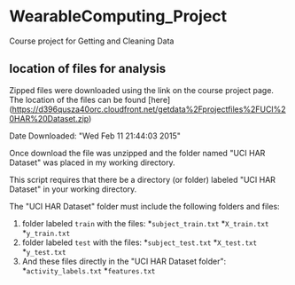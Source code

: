 # WearableComputing_Project
Course project for Getting and Cleaning Data
## location of files for analysis
Zipped files were downloaded using the link on the course project page. The location of the files can be found [here] (https://d396qusza40orc.cloudfront.net/getdata%2Fprojectfiles%2FUCI%20HAR%20Dataset.zip)

Date Downloaded:  "Wed Feb 11 21:44:03 2015"

Once download the file was unzipped and the folder named "UCI HAR Dataset" was placed in my working directory.

This script requires that there be a directory (or folder) labeled "UCI HAR Dataset" in your working directory.

The "UCI HAR Dataset" folder must include the following folders and files:

1. folder labeled `train` with the files:
*`subject_train.txt`
*`X_train.txt`
*`y_train.txt`
2. folder labeled `test` with the files:
*`subject_test.txt`
*`X_test.txt`
*`y_test.txt`
3. And these files directly in the "UCI HAR Dataset folder":
*`activity_labels.txt`
*`features.txt`







